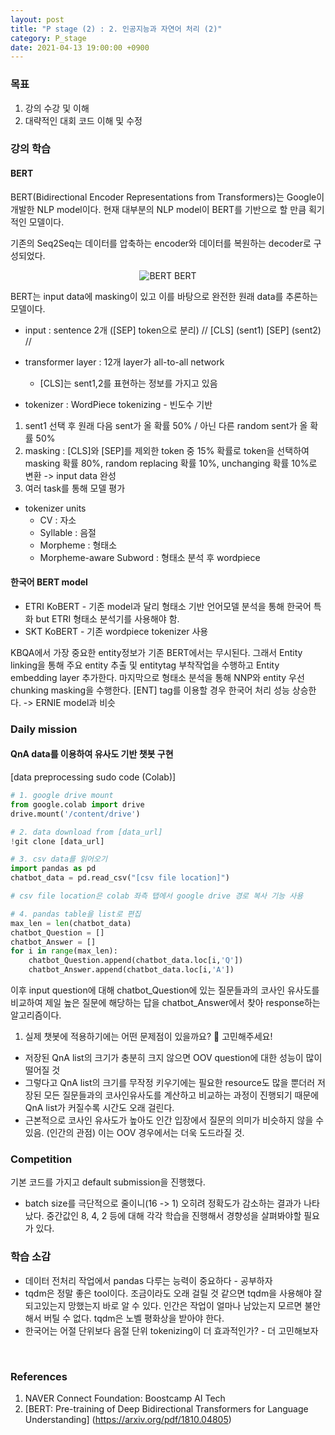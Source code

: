 ```yaml
---
layout: post
title: "P stage (2) : 2. 인공지능과 자연어 처리 (2)"
category: P_stage
date: 2021-04-13 19:00:00 +0900
---
```

### 목표
1. 강의 수강 및 이해
2. 대략적인 대회 코드 이해 및 수정

### 강의 학습
#### BERT
BERT(Bidirectional Encoder Representations from Transformers)는 Google이 개발한 NLP model이다. 현재 대부분의 NLP model이 BERT를 기반으로 할 만큼 획기적인 모델이다.

기존의 Seq2Seq는 데이터를 압축하는 encoder와 데이터를 복원하는 decoder로 구성되었다.

<p align="center">
  <img src="https://user-images.githubusercontent.com/77161691/114691642-da489100-9d52-11eb-90de-8938dec11c35.png" alt="BERT"/>
  BERT
</p>

BERT는 input data에 masking이 있고 이를 바탕으로 완전한 원래 data를 추론하는 모델이다.

* input : sentence 2개 ([SEP] token으로 분리) // [CLS] (sent1) [SEP] (sent2) //

* transformer layer : 12개 layer가 all-to-all network
	- [CLS]는 sent1,2를 표현하는 정보를 가지고 있음

* tokenizer : WordPiece tokenizing - 빈도수 기반

1. sent1 선택 후 원래 다음 sent가 올 확률 50% / 아닌 다른 random sent가 올 확률 50%
2. masking : [CLS]와 [SEP]를 제외한 token 중 15% 확률로 token을 선택하여 masking 확률 80%, random replacing 확률 10%, unchanging 확률 10%로 변환 -> input data 완성
3. 여러 task를 통해 모델 평가

- tokenizer units
    - CV : 자소
    - Syllable : 음절
    - Morpheme : 형태소
    - Morpheme-aware Subword : 형태소 분석 후 wordpiece

#### 한국어 BERT model
 - ETRI KoBERT - 기존 model과 달리 형태소 기반 언어모델 분석을 통해 한국어 특화 but ETRI 형태소 분석기를 사용해야 함.
 - SKT KoBERT - 기존 wordpiece tokenizer 사용

KBQA에서 가장 중요한 entity정보가 기존 BERT에서는 무시된다. 그래서 Entity linking을 통해 주요 entity 추출 및 entitytag 부착작업을 수행하고 Entity embedding layer 추가한다. 마지막으로 형태소 분석을 통해 NNP와 entity 우선 chunking masking을 수행한다. [ENT] tag를 이용할 경우 한국어 처리 성능 상승한다. -> ERNIE model과 비슷

### Daily mission
#### QnA data를 이용하여 유사도 기반 챗봇 구현
[data preprocessing sudo code (Colab)]

```python
# 1. google drive mount
from google.colab import drive
drive.mount('/content/drive')

# 2. data download from [data_url]
!git clone [data_url]

# 3. csv data를 읽어오기
import pandas as pd
chatbot_data = pd.read_csv("[csv file location]")

# csv file location은 colab 좌측 탭에서 google drive 경로 복사 기능 사용

# 4. pandas table을 list로 편집
max_len = len(chatbot_data)
chatbot_Question = []
chatbot_Answer = []
for i in range(max_len):
    chatbot_Question.append(chatbot_data.loc[i,'Q'])
    chatbot_Answer.append(chatbot_data.loc[i,'A'])
```

이후 input question에 대해 chatbot_Question에 있는 질문들과의 코사인 유사도를 비교하여 제일 높은 질문에 해당하는 답을 chatbot_Answer에서 찾아 response하는 알고리즘이다.

1. 실제 챗봇에 적용하기에는 어떤 문제점이 있을까요? 🤗 고민해주세요!
 - 저장된 QnA list의 크기가 충분히 크지 않으면 OOV question에 대한 성능이 많이 떨어질 것
 - 그렇다고 QnA list의 크기를 무작정 키우기에는 필요한 resource도 많을 뿐더러 저장된 모든 질문들과의 코사인유사도를 계산하고 비교하는 과정이 진행되기 때문에 QnA list가 커질수록 시간도 오래 걸린다.
 - 근본적으로 코사인 유사도가 높아도 인간 입장에서 질문의 의미가 비슷하지 않을 수 있음. (인간의 관점) 이는 OOV 경우에서는 더욱 도드라질 것.

### Competition
기본 코드를 가지고 default submission을 진행했다.
 - batch size를 극단적으로 줄이니(16 -> 1) 오히려 정확도가 감소하는 결과가 나타났다. 중간값인 8, 4, 2 등에 대해 각각 학습을 진행해서 경향성을 살펴봐야할 필요가 있다.

### 학습 소감
- 데이터 전처리 작업에서 pandas 다루는 능력이 중요하다 - 공부하자
- tqdm은 정말 좋은 tool이다. 조금이라도 오래 걸릴 것 같으면 tqdm을 사용해야 잘되고있는지 망했는지 바로 알 수 있다. 인간은 작업이 얼마나 남았는지 모르면 불안해서 버틸 수 없다. tqdm은 노벨 평화상을 받아야 한다.
- 한국어는 어절 단위보다 음절 단위 tokenizing이 더 효과적인가? - 더 고민해보자

<br/>

### References
1. NAVER Connect Foundation: Boostcamp AI Tech
2. [BERT: Pre-training of Deep Bidirectional Transformers for Language Understanding] (https://arxiv.org/pdf/1810.04805)
